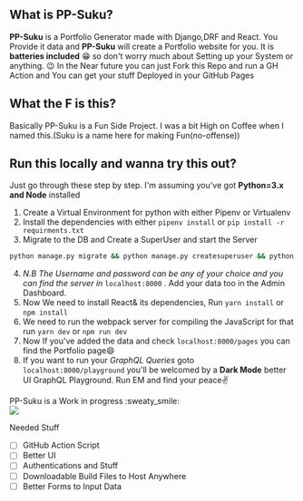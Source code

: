 ## What is PP-Suku?
**PP-Suku** is a Portfolio Generator made with Django,DRF and React. You Provide it data and **PP-Suku** will create a Portfolio website for you. It is **batteries included** 😁 so don't worry much about Setting up your System or anything. :wink: In the Near future you can just Fork this Repo and run a GH Action and You can get your stuff Deployed in your GitHub Pages

## What the F is this?
Basically PP-Suku is a Fun Side Project. I was a bit High on Coffee when I named this.(Suku is a name here for making Fun(no-offense))     

## Run this locally and wanna try this out?
Just go through these step by step. I'm assuming you've got **Python=3.x and Node** installed

1. Create a Virtual Environment for python with either Pipenv or Virtualenv 
2. Install the dependencies with either `pipenv install` or `pip install -r requirments.txt`
3. Migrate to the DB and Create a SuperUser and start the Server 
```bash
python manage.py migrate && python manage.py createsuperuser && python manage.py runserver
```
4. *N.B The Username and password can be any of your choice and you can find the server in* `localhost:8000` . Add your data too in the Admin Dashboard.
5. Now We need to install React& its dependencies, Run `yarn install` or `npm install`
6. We need to run the webpack server for compiling the JavaScript for that run `yarn dev` or `npm run dev`
7. Now If you've added the data and check `localhost:8000/pages` you can find the Portfolio page😄
8. If you want to run your *GraphQL Queries* goto `localhost:8000/playground` you'll be welcomed by a **Dark Mode** better UI GraphQL Playground. Run EM and find your peace✌️

PP-Suku is a Work in progress :sweaty_smile:        
![](Peek%202019-09-09%2012-15.gif)

Needed Stuff
- [ ] GitHub Action Script
- [ ] Better UI
- [ ] Authentications and Stuff
- [ ] Downloadable Build Files to Host Anywhere
- [ ] Better Forms to Input Data
